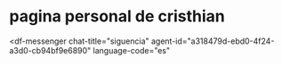 # pagina personal de cristhian
<script src="https://www.gstatic.com/dialogflow-console/fast/messenger/bootstrap.js?v=1"></script>
<df-messenger
  chat-title="siguencia"
  agent-id="a318479d-ebd0-4f24-a3d0-cb94bf9e6890"
  language-code="es"
></df-messenger>
